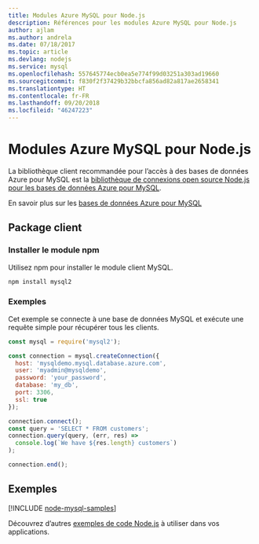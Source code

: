 ```yaml
---
title: Modules Azure MySQL pour Node.js
description: Références pour les modules Azure MySQL pour Node.js
author: ajlam
ms.author: andrela
ms.date: 07/18/2017
ms.topic: article
ms.devlang: nodejs
ms.service: mysql
ms.openlocfilehash: 557645774ecb0ea5e774f99d03251a303ad19660
ms.sourcegitcommit: f830f2f37429b32bbcfa856ad82a817ae2658341
ms.translationtype: HT
ms.contentlocale: fr-FR
ms.lasthandoff: 09/20/2018
ms.locfileid: "46247223"
---
```

# <a name="azure-mysql-modules-for-nodejs"></a>Modules Azure MySQL pour Node.js

La bibliothèque client recommandée pour l’accès à des bases de données Azure pour MySQL est la [bibliothèque de connexions open source Node.js pour les bases de données Azure pour MySQL](https://github.com/sidorares/node-mysql2). 

En savoir plus sur les [bases de données Azure pour MySQL](https://docs.microsoft.com/azure/MySQL/)

## <a name="client-package"></a>Package client

### <a name="install-the-npm-module"></a>Installer le module npm

Utilisez npm pour installer le module client MySQL.

```bash
npm install mysql2
```   

### <a name="example"></a>Exemples

Cet exemple se connecte à une base de données MySQL et exécute une requête simple pour récupérer tous les clients.

```javascript
const mysql = require('mysql2');

const connection = mysql.createConnection({
  host: 'mysqldemo.mysql.database.azure.com',
  user: 'myadmin@mysqldemo',
  password: 'your_password',
  database: 'my_db',
  port: 3306,
  ssl: true
});

connection.connect();
const query = 'SELECT * FROM customers';
connection.query(query, (err, res) =>
  console.log(`We have ${res.length} customers`)
);

connection.end();
```

## <a name="samples"></a>Exemples

[!INCLUDE [node-mysql-samples](../docs-ref-conceptual/includes/mysql-samples.md)]

Découvrez d’autres [exemples de code Node.js](https://azure.microsoft.com/resources/samples/?platform=nodejs) à utiliser dans vos applications.

